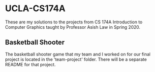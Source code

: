 # UCLA-CS174A

These are my solutions to the projects from CS 174A Introduction to Computer Graphics taught by Professor Asish Law in Spring 2020. 

## Basketball Shooter
The basketball shooter game that my team and I worked on for our final project is located in the 'team-project' folder. There
will be a separate README for that project. 
